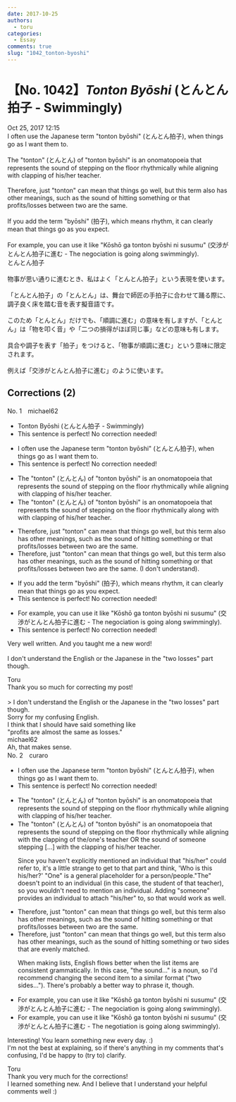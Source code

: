 ```yaml
---
date: 2017-10-25
authors:
  - toru
categories:
  - Essay
comments: true
slug: "1042_tonton-byoshi"
---
```


# 【No. 1042】<strong><em>Tonton Byōshi</em></strong> (とんとん拍子 - Swimmingly)
<div class="date">Oct 25, 2017 12:15</div>
<div id="post"><div id="body_show_ori">
I often use the Japanese term "tonton byōshi" (とんとん拍子), when things go as I want them to.<br/><br/>The "tonton" (とんとん) of "tonton byōshi" is an onomatopoeia that represents the sound of stepping on the floor rhythmically while aligning with clapping of his/her teacher.<br/><br/>Therefore, just "tonton" can mean that things go well, but this term also has other meanings, such as the sound of hitting something or that profits/losses between two are the same.<br/><br/>If you add the term "byōshi" (拍子), which means rhythm, it can clearly mean that things go as you expect.<br/><br/>For example, you can use it like "Kōshō ga tonton byōshi ni susumu" (交渉がとんとん拍子に進む - The negociation is going along swimmingly).
</div></div>

<!-- more -->

<div id="post_ja"><div id="body_show_mo">
とんとん拍子<br/><br/>物事が思い通りに進むとき、私はよく「とんとん拍子」という表現を使います。<br/><br/>「とんとん拍子」の「とんとん」は、舞台で師匠の手拍子に合わせて踊る際に、調子良く床を踏む音を表す擬音語です。<br/><br/>このため「とんとん」だけでも、「順調に進む」の意味を有しますが、「とんとん」は「物を叩く音」や「二つの損得がほぼ同じ事」などの意味も有します。<br/><br/>具合や調子を表す「拍子」をつけると、「物事が順調に進む」という意味に限定されます。<br/><br/>例えば「交渉がとんとん拍子に進む」のように使います。
</div></div>

## Corrections (2)
<div id="block"><div class="first_name"> No. 1　<span class="just_name">michael62</span></div><div id="block2">
<ul class="correction_field">
<li class="incorrect">Tonton Byōshi (とんとん拍子 - Swimmingly)</li>
<li class="corrected perfect">This sentence is perfect! No correction needed!</li>
</ul>
<ul class="correction_field">
<li class="incorrect">I often use the Japanese term "tonton byōshi" (とんとん拍子), when things go as I want them to.</li>
<li class="corrected perfect">This sentence is perfect! No correction needed!</li>
</ul>
<ul class="correction_field">
<li class="incorrect">The "tonton" (とんとん) of "tonton byōshi" is an onomatopoeia that represents the sound of stepping on the floor rhythmically while aligning with clapping of his/her teacher.</li>
<li class="corrected correct">
The "tonton" (とんとん) of "tonton byōshi" is an onomatopoeia that represents the sound of stepping on the floor rhythmically<span class="f_blue"> along with</span> with clapping of his/her teacher.
</li>
</ul>
<ul class="correction_field">
<li class="incorrect">Therefore, just "tonton" can mean that things go well, but this term also has other meanings, such as the sound of hitting something or that profits/losses between two are the same.</li>
<li class="corrected correct">
Therefore, just "tonton" can mean that things go well, but this term also has other meanings, such as the sound of hitting something<span class="f_red"> or that profits/losses between two are the same. (I don't understand). </span>
</li>
</ul>
<ul class="correction_field">
<li class="incorrect">If you add the term "byōshi" (拍子), which means rhythm, it can clearly mean that things go as you expect.</li>
<li class="corrected perfect">This sentence is perfect! No correction needed!</li>
</ul>
<ul class="correction_field">
<li class="incorrect">For example, you can use it like "Kōshō ga tonton byōshi ni susumu" (交渉がとんとん拍子に進む - The negociation is going along swimmingly).</li>
<li class="corrected perfect">This sentence is perfect! No correction needed!</li>
</ul>
<p class="comment_small">
 Very well written. And you taught me a new word!
 <br/>
 <br/>
 I don't understand the English or the Japanese in the "two losses" part though.
</p>

</div><div class="name"><span class="just_name">Toru</span><br>
Thank you so much for correcting my post!<br/><br/>&gt; I don't understand the English or the Japanese in the "two losses" part though.<br/>Sorry for my confusing English.<br/>I think that I should have said something like<br/>"profits are almost the same as losses."
</div>
<div class="name"><span class="just_name">michael62</span><br>
Ah, that makes sense.
</div>
</div>
<div id="block"><div class="first_name"> No. 2　<span class="just_name">curaro</span></div><div id="block2">
<ul class="correction_field">
<li class="incorrect">I often use the Japanese term "tonton byōshi" (とんとん拍子), when things go as I want them to.</li>
<li class="corrected perfect">This sentence is perfect! No correction needed!</li>
</ul>
<ul class="correction_field">
<li class="incorrect">The "tonton" (とんとん) of "tonton byōshi" is an onomatopoeia that represents the sound of stepping on the floor rhythmically while aligning with clapping of his/her teacher.</li>
<li class="corrected correct">
The "tonton" (とんとん) of "tonton byōshi" is an onomatopoeia that represents the sound of stepping on the floor rhythmically while aligning with <span class="f_red">the</span> clapping of <span class="f_red">the/one's</span> teacher <span class="f_blue">OR</span> the sound of <span class="f_red">someone</span> stepping [...] with <span class="f_red">the</span> clapping of his/her teacher.
<p class="correction_comment">Since you haven't explicitly mentioned an individual that "his/her" could refer to, it's a little strange to get to that part and think, 'Who is this his/her?' "One" is a general placeholder for a person/people."The" doesn't point to an individual (in this case, the student of that teacher), so you wouldn't need to mention an individual. Adding "someone" provides an individual to attach "his/her" to, so that would work as well.</p>
</li>
</ul>
<ul class="correction_field">
<li class="incorrect">Therefore, just "tonton" can mean that things go well, but this term also has other meanings, such as the sound of hitting something or that profits/losses between two are the same.</li>
<li class="corrected correct">
Therefore, just "tonton" can mean that things go well, but this term also has other meanings, such as the sound of hitting something or <span class="f_red">two sides that are evenly matched</span>.
<p class="correction_comment">When making lists, English flows better when the list items are consistent grammatically. In this case, "the sound..." is a noun, so I'd recommend changing the second item to a similar format ("two sides..."). There's probably a better way to phrase it, though.</p>
</li>
</ul>
<ul class="correction_field">
<li class="incorrect">For example, you can use it like "Kōshō ga tonton byōshi ni susumu" (交渉がとんとん拍子に進む - The negociation is going along swimmingly).</li>
<li class="corrected correct">
For example, you can use it like "Kōshō ga tonton byōshi ni susumu" (交渉がとんとん拍子に進む - The nego<span class="f_red">t</span>iation is going along swimmingly).
</li>
</ul>
<p class="comment_small">
 Interesting! You learn something new every day. :)
 <br/>
 I'm not the best at explaining, so if there's anything in my comments that's confusing, I'd be happy to (try to) clarify.
</p>

</div><div class="name"><span class="just_name">Toru</span><br>
Thank you very much for the corrections!<br/>I learned something new. And I believe that I understand your helpful comments well :)
</div>
</div>

